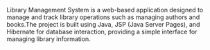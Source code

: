 Library Management System is a web-based application designed to manage and track library operations such as managing authors and books.The project is built using Java, JSP (Java Server Pages), and Hibernate for database interaction, providing a simple interface for managing library information.
